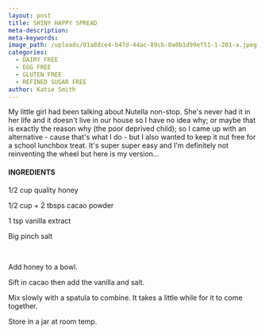 ```yaml
---
layout: post
title: SHINY HAPPY SPREAD
meta-description:
meta-keywords:
image_path: /uploads/01a8dce4-b47d-44ac-89cb-0a0b1d99ef51-1-201-a.jpeg
categories:
  - DAIRY FREE
  - EGG FREE
  - GLUTEN FREE
  - REFINED SUGAR FREE
author: Katie Smith
---
```

My little girl had been talking about Nutella non-stop. She's never had it in her life and it doesn't live in our house so I have no idea why; or maybe that is exactly the reason why (the poor deprived child); so I came up with an alternative - cause that's what I do - but I also wanted to keep it nut free for a school lunchbox treat. It's super super easy and I'm definitely not reinventing the wheel but here is my version…

#### INGREDIENTS&nbsp;

1/2 cup quality honey

1/2 cup + 2 tbsps cacao powder

1 tsp vanilla extract

Big pinch salt

&nbsp;

Add honey to a bowl.

Sift in cacao then add the vanilla and salt.

Mix slowly with a spatula to combine. It takes a little while for it to come together.

Store in a jar at room temp.

&nbsp;

